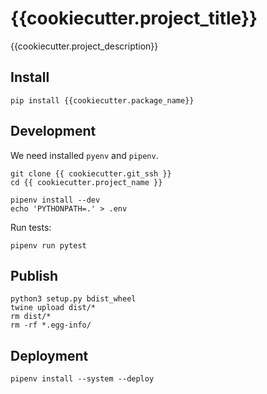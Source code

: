 {{cookiecutter.project_title}}
=============================

{{cookiecutter.project_description}}

Install
-------
```commandline
pip install {{cookiecutter.package_name}}
```

Development
-----------
We need installed `pyenv` and `pipenv`.
```console
git clone {{ cookiecutter.git_ssh }}
cd {{ cookiecutter.project_name }}

pipenv install --dev
echo 'PYTHONPATH=.' > .env
```

Run tests:
```console
pipenv run pytest
```

Publish
-------
```console
python3 setup.py bdist_wheel
twine upload dist/*
rm dist/*
rm -rf *.egg-info/
```

Deployment
----------
```console
pipenv install --system --deploy
```
